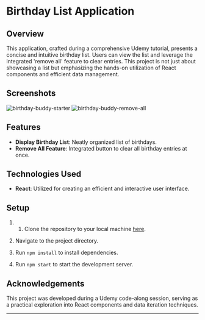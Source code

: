 # Birthday List Application

## Overview

This application, crafted during a comprehensive Udemy tutorial, presents a concise and intuitive birthday list. Users can view the list and leverage the integrated 'remove all' feature to clear entries. This project is not just about showcasing a list but emphasizing the hands-on utilization of React components and efficient data management.

## Screenshots

![birthday-buddy-starter](https://github.com/Litalhag/birthday-buddy/assets/130139673/21f65bce-d5a9-4003-8cdb-4418ab7c1939)
![birthday-buddy-remove-all](https://github.com/Litalhag/birthday-buddy/assets/130139673/8c26f742-a016-418f-a2fd-9b493ea87561)

## Features

- **Display Birthday List**: Neatly organized list of birthdays.
- **Remove All Feature**: Integrated button to clear all birthday entries at once.

## Technologies Used

- **React**: Utilized for creating an efficient and interactive user interface.

## Setup

1. 1. Clone the repository to your local machine [here](https://github.com/Litalhag/birthday-buddy).

2. Navigate to the project directory.
3. Run `npm install` to install dependencies.
4. Run `npm start` to start the development server.

## Acknowledgements

This project was developed during a Udemy code-along session, serving as a practical exploration into React components and data iteration techniques.

---
